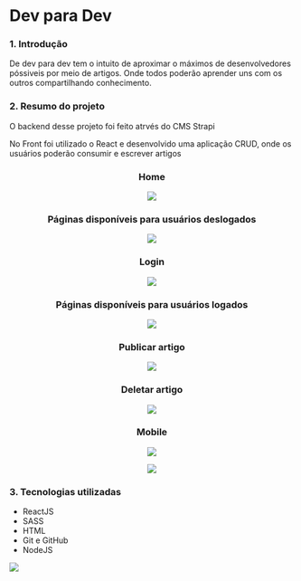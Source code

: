 # Dev para Dev

<h3>1. Introdução</h3>
<p>De dev para dev tem o intuito de aproximar o máximos de desenvolvedores póssiveis por meio de artigos. Onde todos poderão aprender uns com os outros compartilhando conhecimento.</p>

<h3>2. Resumo do projeto</h3>
<p>O backend desse projeto foi feito atrvés do CMS Strapi</p>
<p>No Front foi utilizado o React e desenvolvido uma aplicação CRUD, onde os usuários poderão consumir e escrever artigos</p>

<h3 align="center">Home</h3>
<p align="center"><img src="https://media.giphy.com/media/2Vp3SjSIkb2lBmmGrr/giphy.gif"/></p>
<h3 align="center">Páginas disponíveis para usuários deslogados</h3>
<p align="center"><img src="https://media.giphy.com/media/PCIbqNdyzhTgbrIQ0b/giphy.gif"/></p>
<h3 align="center">Login</h3>
<p align="center"><img src="https://media.giphy.com/media/QqrQP8AlaxwLTb8iU1/giphy.gif"/></p>
<h3 align="center">Páginas disponíveis para usuários logados</h3>
<p align="center"><img src="https://media.giphy.com/media/rY10yxmAIwpMYrZdkf/giphy.gif"/></p>
<h3 align="center">Publicar artigo</h3>
<p align="center"><img src="https://media.giphy.com/media/zH9eY3F3TV3Z0LWlRG/giphy.gif"/></p>
<h3 align="center">Deletar artigo</h3>
<p align="center"><img src="https://media.giphy.com/media/M0NJyElsvWUbwTKv6w/giphy.gif"/></p>
<h3 align="center">Mobile</h3>
<p align="center"><img src="https://media.giphy.com/media/4Pg9TVV4ddS6KxfwpN/giphy.gif"/></p>
<p align="center"><img src="https://media.giphy.com/media/CFDqqOkWLdr5asESkj/giphy.gif"/></p>

<h3>3. Tecnologias utilizadas</h3>
<ul>
<li>ReactJS</li>
<li>SASS</li>
<li>HTML</li>
<li>Git e GitHub</li>
<li>NodeJS</li>
</ul>

[<img src="https://img.shields.io/badge/linkedin-%230077B5.svg?&style=for-the-badge&logo=linkedin&logoColor=white" />](https://www.linkedin.com/in/nayane-menezes-dev-eng/)